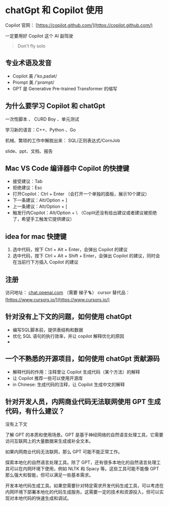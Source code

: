 # chatGpt 和 Copilot 使用

Copilot 官网： [https://copilot.github.com/](https://copilot.github.com/) 

一定要用好 Copilot 这个 AI 副驾驶

> Don't fly solo

## 专业术语及发音

- Copilot 美 /'ko,paɪlət/
- Prompt 美 /'prɑmpt/
- GPT 是 Generative Pre-trained Transformer 的缩写

## 为什么要学习 Copilot 和 chatGpt

一次性脚本 、 CURD Boy 、单元测试

学习新的语言：C++、Python 、Go

机械、繁琐的工作中解脱出来： SQL/正则表达式/CornJob

slide、ppt、文档、报告

## Mac VS Code 编译器中 Copilot 的快捷键 

- 接受建议：Tab
- 拒绝建议：Esc
- 打开Copilot：Ctrl + Enter （会打开一个单独的面板，展示10个建议）
- 下一条建议：Alt/Option + ]
- 上一条建议：Alt/Option + [
- 触发行内Copilot：Alt/Option + \ （Coplit还没有给出建议或者建议被拒绝了，希望手工触发它提供建议）

## idea for mac 快捷键

1. 选中代码，按下 Ctrl + Alt + Enter，会弹出 Copilot 的建议
2. 选中代码，按下 Ctrl + Alt + Shift + Enter，会弹出 Copilot 的建议，同时会在当前行下方插入 Copilot 的建议

## 注册

访问地址： [chat.openai.com](https://chat.openai.com) （需要 梯子🪜）
cursor 替代品： [https://www.cursors.io/](https://www.cursors.io/)

## 针对没有上下文的问题，如何使用 chatGpt

- 编写SQL脚本前，提供表结构和数据
- 优化 SQL 语句的执行效率，并让 copilot 解释优化的原因
- 

## 一个不熟悉的开源项目，如何使用 chatGpt 贡献源码

- 解释代码的作用：注释里让 Copilot 生成代码（某个方法）的解释
- 让 Copilot 推荐一些可以使用开源库
- in Chinese: 生成代码的注释，让 Copilot 生成中文的解释



## 针对开发人员，内网商业代码无法联网使用 GPT 生成代码，有什么建议？
没有上下文

了解 GPT 的本质和使用场景。GPT 是基于神经网络的自然语言处理工具，它需要访问互联网上的大量数据来生成或补全文本。

如果内网商业代码无法联网，那么 GPT 可能不能正常工作。

探索本地化的自然语言处理工具。除了 GPT，还有很多本地化的自然语言处理工具可以在内网环境下使用，例如 NLTK 和 Spacy 等。这些工具可能不能像 GPT 那么强大和智能，但可以满足一些基本需求。

开发本地代码生成工具。如果您需要针对特定需求开发代码生成工具，可以考虑在内网环境下部署本地化的代码生成服务。这需要一定的技术和资源投入，但可以实现对本地代码的快速生成和调试。




